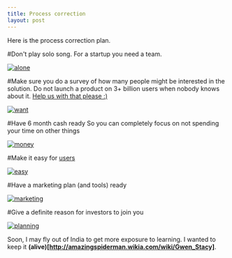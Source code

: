 ```yaml
---
title: Process correction
layout: post
---
```


Here is the process correction plan.

#Don't play solo song.
For a startup you need a team.

[![alone](http://cdn.meme.am/instances/400x/49930952.jpg)](http://memegenerator.net/instance/49930952)

#Make sure you do a survey
of how many people might be interested in the solution. Do not launch a product on 3+ billion users when nobody knows about it. [Help us with that please :)](http://invite.nerdspal.com)

[![want](https://lovestats.files.wordpress.com/2012/07/success-kid-short-survey.jpg?w=620)](https://lovestats.wordpress.com/dman/survey-research-statistics-meme/)

#Have 6 month cash ready
So you can completely focus on not spending your time on other things

[![money](http://blog.dwolla.com/wp-content/uploads/2013/01/found-money-meme.jpg)](http://blog.dwolla.com/7-smart-tools-for-tracking-your-finances/found-money-meme/)

#Make it easy for [users](http://blogx.nerdspal.com/experimenting-ionic/)

[![easy](http://www.quickmeme.com/img/6f/6f704886df13893db5223284b5d98cd1cbc3a59343a3a1a113d862b3afcc249a.jpg)](http://www.quickmeme.com/Panda-Take-It-Easy)

#Have a marketing plan
(and tools) ready

[![marketing](https://40.media.tumblr.com/ae8a90ba199154a5667d357c9409feaa/tumblr_n7p6u2Szsa1ty1in6o1_500.jpg)](https://www.tumblr.com/search/marketing%20meme)

#Give a definite reason
for investors to join you

[![planning](http://www.honeytechblog.com/wp-content/uploads/2009/05/business-plan.jpg)](http://startupmeme.com/tag/business-structure/)

Soon, I may fly out of India to get more exposure to learning. I wanted to keep it **(alive)[http://amazingspiderman.wikia.com/wiki/Gwen_Stacy]**.
